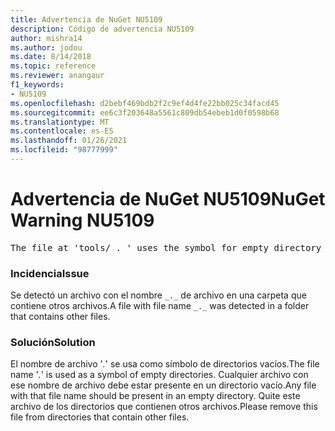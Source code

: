 ```yaml
---
title: Advertencia de NuGet NU5109
description: Código de advertencia NU5109
author: mishra14
ms.author: jodou
ms.date: 8/14/2018
ms.topic: reference
ms.reviewer: anangaur
f1_keywords:
- NU5109
ms.openlocfilehash: d2bebf469bdb2f2c9ef4d4fe22bb025c34facd45
ms.sourcegitcommit: ee6c3f203648a5561c809db54ebeb1d0f0598b68
ms.translationtype: MT
ms.contentlocale: es-ES
ms.lasthandoff: 01/26/2021
ms.locfileid: "98777999"
---
```

# <a name="nuget-warning-nu5109"></a><span data-ttu-id="82599-103">Advertencia de NuGet NU5109</span><span class="sxs-lookup"><span data-stu-id="82599-103">NuGet Warning NU5109</span></span>
<pre>The file at 'tools/_._' uses the symbol for empty directory '_._', but it is present in a directory that contains other files. Please remove this file from directories that contain other files.</pre>

### <a name="issue"></a><span data-ttu-id="82599-104">Incidencia</span><span class="sxs-lookup"><span data-stu-id="82599-104">Issue</span></span>

<span data-ttu-id="82599-105">Se detectó un archivo con el nombre `_._` de archivo en una carpeta que contiene otros archivos.</span><span class="sxs-lookup"><span data-stu-id="82599-105">A file with file name `_._` was detected in a folder that contains other files.</span></span>


### <a name="solution"></a><span data-ttu-id="82599-106">Solución</span><span class="sxs-lookup"><span data-stu-id="82599-106">Solution</span></span>

 <span data-ttu-id="82599-107">El nombre de archivo '_._' se usa como símbolo de directorios vacíos.</span><span class="sxs-lookup"><span data-stu-id="82599-107">The file name '_._' is used as a symbol of empty directories.</span></span> <span data-ttu-id="82599-108">Cualquier archivo con ese nombre de archivo debe estar presente en un directorio vacío.</span><span class="sxs-lookup"><span data-stu-id="82599-108">Any file with that file name should be present in an empty directory.</span></span> <span data-ttu-id="82599-109">Quite este archivo de los directorios que contienen otros archivos.</span><span class="sxs-lookup"><span data-stu-id="82599-109">Please remove this file from directories that contain other files.</span></span>

